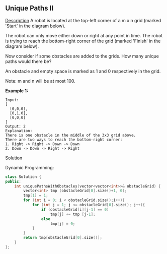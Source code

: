 ## Unique Paths II
[Description](https://leetcode.com/problems/unique-paths-ii/description/)
A robot is located at the top-left corner of a m x n grid (marked 'Start' in the diagram below).

The robot can only move either down or right at any point in time. The robot is trying to reach the bottom-right corner of the grid (marked 'Finish' in the diagram below).

Now consider if some obstacles are added to the grids. How many unique paths would there be?

An obstacle and empty space is marked as 1 and 0 respectively in the grid.

Note: m and n will be at most 100.

**Example 1:**
```
Input:
[
  [0,0,0],
  [0,1,0],
  [0,0,0]
]
Output: 2
Explanation:
There is one obstacle in the middle of the 3x3 grid above.
There are two ways to reach the bottom-right corner:
1. Right -> Right -> Down -> Down
2. Down -> Down -> Right -> Right
```
[Solution]()

Dynamic Programming:
```c++
class Solution {
public:
    int uniquePathsWithObstacles(vector<vector<int>>& obstacleGrid) {
        vector<int> tmp (obstacleGrid[0].size()+1, 0);
        tmp[1] = 1;
        for (int i = 0; i < obstacleGrid.size();i++){
            for (int j = 1; j <= obstacleGrid[0].size(); j++){
                if (obstacleGrid[i][j-1] == 0)
                    tmp[j] += tmp [j-1];
                else
                    tmp[j] = 0;
            }
        }
        return tmp[obstacleGrid[0].size()];
    }
};
```
